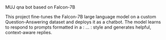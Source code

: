 MUJ qna bot based on Falcon-7B

This project fine-tunes the Falcon-7B large language model on a custom Question-Answering dataset and deploys it as a chatbot. The model learns to respond to prompts formatted in a <human>: ... <assistant>: style and generates helpful, context-aware replies.